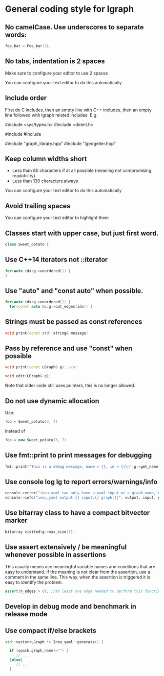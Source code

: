 
# General coding style for lgraph

## No camelCase. Use underscores to separate words:

```cpp
foo_bar = Foo_bar(3);
```

## No tabs, indentation is 2 spaces

Make sure to configure your editor to use 2 spaces

You can configure your text editor to do this automatically

## Include order

First do C includes, then an empty line with C++ includes, then an empty line
followed with lgraph related includes. E.g:

#include <sys/types.h>
#include <dirent.h>

#include <iostream>
#include <set>

#include "graph_library.hpp"
#include "lgedgeiter.hpp"

## Keep column widths short

- Less than 80 characters if at all possible (meaning not compromising
  readability)
- Less than 130 characters always

You can configure your text editor to do this automatically

## Avoid trailing spaces

You can configure your text editor to highlight them

## Classes start with upper case, but just first word.

```cpp
class Sweet_potato {
```

## Use C++14 iterators not ::iterator

```cpp
for(auto idx:g->unordered()) {
}
```

## Use "auto" and "const auto" when possible.


```cpp
for(auto idx:g->unordered()) {
  for(const auto &c:g->out_edges(idx)) {
```

## Strings must be passed as const references

```cpp
void print(const std::string& message)
```

## Pass by reference and use "const" when possible

```cpp
void print(const LGraph& g); //or

void edit(LGraph& g);
```

Note that older code still uses pointers, this is no longer allowed.

## Do not use dynamic allocation

Use:

```cpp
foo = Sweet_potato(3, 7)
```

instead of

```cpp
foo = new Sweet_potato(3, 7)
```

## Use fmt::print to print messages for debugging

```cpp
fmt::print("This is a debug message, name = {}, id = {}\n",g->get_name(), idx);
```

## Use console log lg to report errors/warnings/info

```cpp
console->error("inou_yaml can only have a yaml_input or a graph_name, not both\n");
console->info("inou_yaml output:{} input:{} graph:{}", output, input, graph_name);
```

## Use bitarray class to have a compact bitvector marker

```cpp
bitarray visited(g->max_size());
```

## Use assert extensively / be meaningful whenever possible in assertions

This usually means use meaningful variable names and conditions that are easy to understand.
If the meaning is not clear from the assertion, use a comment in the same line.
This way, when the assertion is triggered it is easy to identify the problem.

```cpp
assert(n_edges > 0); //at least one edge needed to perform this function
```

## Develop in debug mode and benchmark in release mode


## Use compact if/else brackets

```cpp
std::vector<LGraph *> Inou_yaml::generate() {

  if (opack.graph_name!="") {
     // ...
  }else{
     // ..
  }
```

